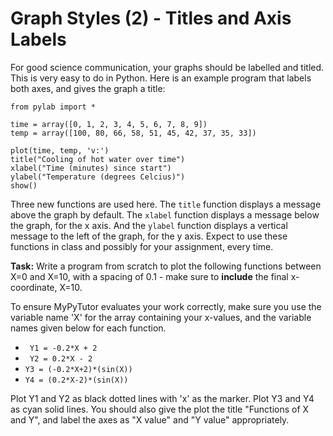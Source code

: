 # Graph Styles (2) - Titles and Axis Labels

For good science communication, your graphs should be labelled and titled. This is very easy to do in Python. Here is an example program that labels both axes, and gives the graph a title:

```
from pylab import *

time = array([0, 1, 2, 3, 4, 5, 6, 7, 8, 9])
temp = array([100, 80, 66, 58, 51, 45, 42, 37, 35, 33])

plot(time, temp, 'v:')
title("Cooling of hot water over time")
xlabel("Time (minutes) since start")
ylabel("Temperature (degrees Celcius)")
show()

```

Three new functions are used here. The `title` function displays a message above the graph by default. The `xlabel` function displays a message below the graph, for the x axis. And the `ylabel` function displays a vertical message to the left of the graph, for the y axis. Expect to use these functions in class and possibly for your assignment, every time.

**Task:** Write a program from scratch to plot the following functions between X=0 and X=10, with a spacing of 0.1 - make sure to **include** the final x-coordinate, X=10.

To ensure MyPyTutor evaluates your work correctly, make sure you use the variable name 'X' for the array containing your x-values, and the variable names given below for each function.

* ` Y1 = -0.2*X + 2`
* ` Y2 = 0.2*X - 2`
* ` Y3 = (-0.2*X+2)*(sin(X)) `
* ` Y4 = (0.2*X-2)*(sin(X)) `

Plot Y1 and Y2 as black dotted lines with 'x' as the marker. Plot Y3 and Y4 as cyan solid lines. You should also give the plot the title "Functions of X and Y", and label the axes as "X value" and "Y value" appropriately.
